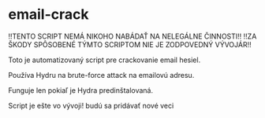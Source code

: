 # email-crack
!!TENTO SCRIPT NEMÁ NIKOHO NABÁDAŤ NA NELEGÁLNE ČINNOSTI!!
!!ZA ŠKODY SPÔSOBENÉ TÝMTO SCRIPTOM NIE JE ZODPOVEDNÝ VÝVOJÁR!!


Toto je automatizovaný script pre crackovanie email hesiel.

Používa Hydru na brute-force attack na emailovú adresu.

Funguje len pokiaľ je Hydra predinštalovaná.

Script je ešte vo vývoji!
budú sa pridávať nové veci

